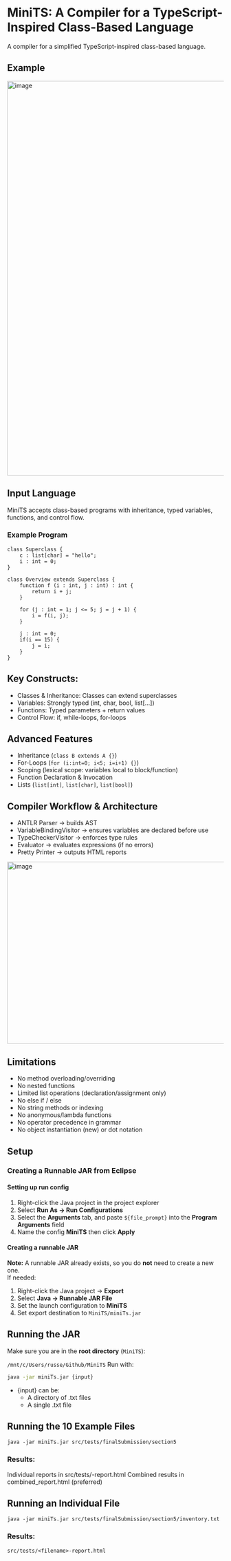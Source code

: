 # MiniTS: A Compiler for a TypeScript-Inspired Class-Based Language
A compiler for a simplified TypeScript-inspired class-based language.  

## Example
<img width="1898" height="917" alt="image" src="https://github.com/user-attachments/assets/bc79e7ed-85fb-4fa5-96d2-c93bf2f89730" />

## Input Language
MiniTS accepts class-based programs with inheritance, typed variables, functions, and control flow.

### Example Program
```
class Superclass {
    c : list[char] = "hello";
    i : int = 0;  
}

class Overview extends Superclass {    
    function f (i : int, j : int) : int {
        return i + j;
    }

    for (j : int = 1; j <= 5; j = j + 1) {
        i = f(i, j); 
    }    

    j : int = 0;
    if(i == 15) {
        j = i; 
    }
}
```

## Key Constructs:
- Classes & Inheritance: Classes can extend superclasses
- Variables: Strongly typed (int, char, bool, list[...])
- Functions: Typed parameters + return values
- Control Flow: if, while-loops, for-loops

## Advanced Features
- Inheritance (`class B extends A {}`)
- For-Loops (`for (i:int=0; i<5; i=i+1) {}`)
- Scoping (lexical scope: variables local to block/function)
- Function Declaration & Invocation
- Lists (`list[int]`, `list[char]`, `list[bool]`)



## Compiler Workflow & Architecture
- ANTLR Parser → builds AST
- VariableBindingVisitor → ensures variables are declared before use
- TypeCheckerVisitor → enforces type rules
- Evaluator → evaluates expressions (if no errors)
- Pretty Printer → outputs HTML reports
<img width="814" height="423" alt="image" src="https://github.com/user-attachments/assets/7ddbd8c8-1b43-41c8-b7a8-fe3ac461921c" />


## Limitations
- No method overloading/overriding
- No nested functions
- Limited list operations (declaration/assignment only)
- No else if / else
- No string methods or indexing
- No anonymous/lambda functions
- No operator precedence in grammar
- No object instantiation (new) or dot notation
## Setup

### Creating a Runnable JAR from Eclipse
#### Setting up run config
1. Right-click the Java project in the project explorer
2. Select **Run As → Run Configurations**
3. Select the **Arguments** tab, and paste `${file_prompt}` into the **Program Arguments** field
4. Name the config **MiniTS** then click **Apply**

#### Creating a runnable JAR
**Note:** A runnable JAR already exists, so you do **not** need to create a new one.  
If needed:
1. Right-click the Java project → **Export**
2. Select **Java → Runnable JAR File**
3. Set the launch configuration to **MiniTS**
4. Set export destination to `MiniTS/miniTs.jar`

## Running the JAR

Make sure you are in the **root directory** (`MiniTS`):  

`
/mnt/c/Users/russe/Github/MiniTS
`
Run with:
```bash
java -jar miniTs.jar {input}
```
- {input} can be:
  - A directory of .txt files
  - A single .txt file

## Running the 10 Example Files
`
java -jar miniTs.jar src/tests/finalSubmission/section5
`
### Results:
Individual reports in src/tests/<filename>-report.html
Combined results in combined_report.html (preferred)

## Running an Individual File
`
java -jar miniTs.jar src/tests/finalSubmission/section5/inventory.txt
`
### Results:
`src/tests/<filename>-report.html`







